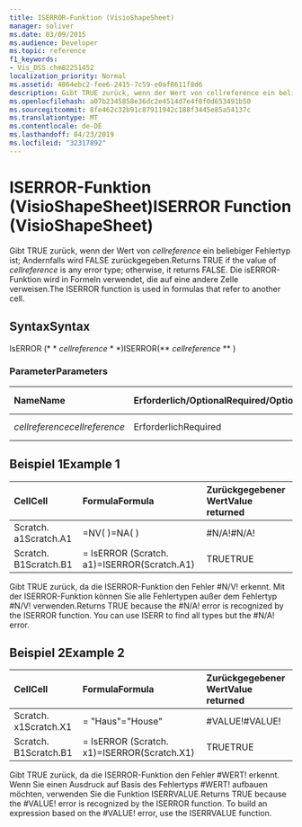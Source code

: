 ```yaml
---
title: ISERROR-Funktion (VisioShapeSheet)
manager: soliver
ms.date: 03/09/2015
ms.audience: Developer
ms.topic: reference
f1_keywords:
- Vis_DSS.chm82251452
localization_priority: Normal
ms.assetid: 4864ebc2-fee6-2415-7c59-e0af8611f8d6
description: Gibt TRUE zurück, wenn der Wert von cellreference ein beliebiger Fehlertyp ist; Andernfalls wird FALSE zurückgegeben. Die isERROR-Funktion wird in Formeln verwendet, die auf eine andere Zelle verweisen.
ms.openlocfilehash: a07b2345858e36dc2e4514d7e4f0f0d653491b50
ms.sourcegitcommit: 8fe462c32b91c87911942c188f3445e85a54137c
ms.translationtype: MT
ms.contentlocale: de-DE
ms.lasthandoff: 04/23/2019
ms.locfileid: "32317892"
---
```

# <a name="iserror-function-visioshapesheet"></a><span data-ttu-id="1e8a0-104">ISERROR-Funktion (VisioShapeSheet)</span><span class="sxs-lookup"><span data-stu-id="1e8a0-104">ISERROR Function (VisioShapeSheet)</span></span>

<span data-ttu-id="1e8a0-105">Gibt TRUE zurück, wenn der Wert von _cellreference_ ein beliebiger Fehlertyp ist; Andernfalls wird FALSE zurückgegeben.</span><span class="sxs-lookup"><span data-stu-id="1e8a0-105">Returns TRUE if the value of  _cellreference_ is any error type; otherwise, it returns FALSE.</span></span> <span data-ttu-id="1e8a0-106">Die isERROR-Funktion wird in Formeln verwendet, die auf eine andere Zelle verweisen.</span><span class="sxs-lookup"><span data-stu-id="1e8a0-106">The ISERROR function is used in formulas that refer to another cell.</span></span> 
  
## <a name="syntax"></a><span data-ttu-id="1e8a0-107">Syntax</span><span class="sxs-lookup"><span data-stu-id="1e8a0-107">Syntax</span></span>

<span data-ttu-id="1e8a0-108">IsERROR (\* \* *cellreference* \* \*)</span><span class="sxs-lookup"><span data-stu-id="1e8a0-108">ISERROR(\*\* *cellreference* \*\* )</span></span> 
  
### <a name="parameters"></a><span data-ttu-id="1e8a0-109">Parameter</span><span class="sxs-lookup"><span data-stu-id="1e8a0-109">Parameters</span></span>

|<span data-ttu-id="1e8a0-110">**Name**</span><span class="sxs-lookup"><span data-stu-id="1e8a0-110">**Name**</span></span>|<span data-ttu-id="1e8a0-111">**Erforderlich/Optional**</span><span class="sxs-lookup"><span data-stu-id="1e8a0-111">**Required/Optional**</span></span>|<span data-ttu-id="1e8a0-112">**Datentyp**</span><span class="sxs-lookup"><span data-stu-id="1e8a0-112">**Data Type**</span></span>|<span data-ttu-id="1e8a0-113">**Beschreibung**</span><span class="sxs-lookup"><span data-stu-id="1e8a0-113">**Description**</span></span>|
|:-----|:-----|:-----|:-----|
| <span data-ttu-id="1e8a0-114">_cellreference_</span><span class="sxs-lookup"><span data-stu-id="1e8a0-114">_cellreference_</span></span> <br/> |<span data-ttu-id="1e8a0-115">Erforderlich</span><span class="sxs-lookup"><span data-stu-id="1e8a0-115">Required</span></span>  <br/> |<span data-ttu-id="1e8a0-116">**String**</span><span class="sxs-lookup"><span data-stu-id="1e8a0-116">**String**</span></span> <br/> |<span data-ttu-id="1e8a0-117">Bezug auf eine Zelle.</span><span class="sxs-lookup"><span data-stu-id="1e8a0-117">Reference to a cell.</span></span>  <br/> |
   
## <a name="example-1"></a><span data-ttu-id="1e8a0-118">Beispiel 1</span><span class="sxs-lookup"><span data-stu-id="1e8a0-118">Example 1</span></span>

|<span data-ttu-id="1e8a0-119">**Cell**</span><span class="sxs-lookup"><span data-stu-id="1e8a0-119">**Cell**</span></span>|<span data-ttu-id="1e8a0-120">**Formula**</span><span class="sxs-lookup"><span data-stu-id="1e8a0-120">**Formula**</span></span>|<span data-ttu-id="1e8a0-121">**Zurückgegebener Wert**</span><span class="sxs-lookup"><span data-stu-id="1e8a0-121">**Value returned**</span></span>|
|:-----|:-----|:-----|
|<span data-ttu-id="1e8a0-122">Scratch. a1</span><span class="sxs-lookup"><span data-stu-id="1e8a0-122">Scratch.A1</span></span>  <br/> |<span data-ttu-id="1e8a0-123">=NV( )</span><span class="sxs-lookup"><span data-stu-id="1e8a0-123">=NA( )</span></span>  <br/> |<span data-ttu-id="1e8a0-124">#N/A!</span><span class="sxs-lookup"><span data-stu-id="1e8a0-124">#N/A!</span></span>  <br/> |
|<span data-ttu-id="1e8a0-125">Scratch. B1</span><span class="sxs-lookup"><span data-stu-id="1e8a0-125">Scratch.B1</span></span>  <br/> |<span data-ttu-id="1e8a0-126">= IsERROR (Scratch. a1)</span><span class="sxs-lookup"><span data-stu-id="1e8a0-126">=ISERROR(Scratch.A1)</span></span>  <br/> |<span data-ttu-id="1e8a0-127">TRUE</span><span class="sxs-lookup"><span data-stu-id="1e8a0-127">TRUE</span></span>  <br/> |
   
<span data-ttu-id="1e8a0-p103">Gibt TRUE zurück, da die ISERROR-Funktion den Fehler #N/V! erkennt. Mit der ISERROR-Funktion können Sie alle Fehlertypen außer dem Fehlertyp #N/V! verwenden.</span><span class="sxs-lookup"><span data-stu-id="1e8a0-p103">Returns TRUE because the #N/A! error is recognized by the ISERROR function. You can use ISERR to find all types but the #N/A! error.</span></span>
  
## <a name="example-2"></a><span data-ttu-id="1e8a0-132">Beispiel 2</span><span class="sxs-lookup"><span data-stu-id="1e8a0-132">Example 2</span></span>

|<span data-ttu-id="1e8a0-133">**Cell**</span><span class="sxs-lookup"><span data-stu-id="1e8a0-133">**Cell**</span></span>|<span data-ttu-id="1e8a0-134">**Formula**</span><span class="sxs-lookup"><span data-stu-id="1e8a0-134">**Formula**</span></span>|<span data-ttu-id="1e8a0-135">**Zurückgegebener Wert**</span><span class="sxs-lookup"><span data-stu-id="1e8a0-135">**Value returned**</span></span>|
|:-----|:-----|:-----|
|<span data-ttu-id="1e8a0-136">Scratch. x1</span><span class="sxs-lookup"><span data-stu-id="1e8a0-136">Scratch.X1</span></span>  <br/> |<span data-ttu-id="1e8a0-137">= "Haus"</span><span class="sxs-lookup"><span data-stu-id="1e8a0-137">="House"</span></span>  <br/> |<span data-ttu-id="1e8a0-138">#VALUE!</span><span class="sxs-lookup"><span data-stu-id="1e8a0-138">#VALUE!</span></span>  <br/> |
|<span data-ttu-id="1e8a0-139">Scratch. B1</span><span class="sxs-lookup"><span data-stu-id="1e8a0-139">Scratch.B1</span></span>  <br/> |<span data-ttu-id="1e8a0-140">= IsERROR (Scratch. x1)</span><span class="sxs-lookup"><span data-stu-id="1e8a0-140">=ISERROR(Scratch.X1)</span></span>  <br/> |<span data-ttu-id="1e8a0-141">TRUE</span><span class="sxs-lookup"><span data-stu-id="1e8a0-141">TRUE</span></span>  <br/> |
   
<span data-ttu-id="1e8a0-p104">Gibt TRUE zurück, da die ISERROR-Funktion den Fehler #WERT! erkennt. Wenn Sie einen Ausdruck auf Basis des Fehlertyps #WERT! aufbauen möchten, verwenden Sie die Funktion ISERRVALUE.</span><span class="sxs-lookup"><span data-stu-id="1e8a0-p104">Returns TRUE because the #VALUE! error is recognized by the ISERROR function. To build an expression based on the #VALUE! error, use the ISERRVALUE function.</span></span>
  

